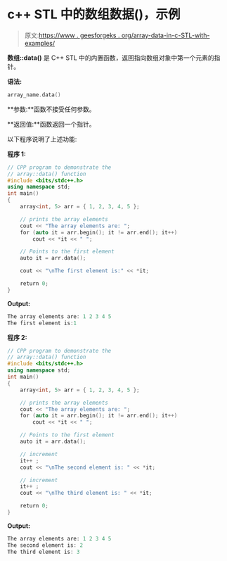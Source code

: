 # c++ STL 中的数组数据()，示例

> 原文:[https://www . geesforgeks . org/array-data-in-c-STL-with-examples/](https://www.geeksforgeeks.org/array-data-in-c-stl-with-examples/)

**数组::data()** 是 C++ STL 中的内置函数，返回指向数组对象中第一个元素的指针。

**语法:**

```cpp
array_name.data()
```

**参数:**函数不接受任何参数。

**返回值:**函数返回一个指针。

以下程序说明了上述功能:

**程序 1:**

```cpp
// CPP program to demonstrate the
// array::data() function
#include <bits/stdc++.h>
using namespace std;
int main()
{
    array<int, 5> arr = { 1, 2, 3, 4, 5 };

    // prints the array elements
    cout << "The array elements are: ";
    for (auto it = arr.begin(); it != arr.end(); it++)
        cout << *it << " ";

    // Points to the first element
    auto it = arr.data();

    cout << "\nThe first element is:" << *it;

    return 0;
}
```

**Output:**

```cpp
The array elements are: 1 2 3 4 5 
The first element is:1

```

**程序 2:**

```cpp
// CPP program to demonstrate the
// array::data() function
#include <bits/stdc++.h>
using namespace std;
int main()
{
    array<int, 5> arr = { 1, 2, 3, 4, 5 };

    // prints the array elements
    cout << "The array elements are: ";
    for (auto it = arr.begin(); it != arr.end(); it++)
        cout << *it << " ";

    // Points to the first element
    auto it = arr.data();

    // increment
    it++ ;
    cout << "\nThe second element is: " << *it;

    // increment
    it++ ;
    cout << "\nThe third element is: " << *it;

    return 0;
}
```

**Output:**

```cpp
The array elements are: 1 2 3 4 5 
The second element is: 2
The third element is: 3

```